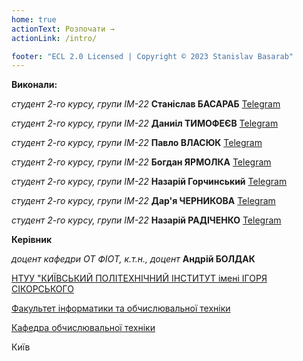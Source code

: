 ```yaml
---
home: true
actionText: Розпочати →
actionLink: /intro/

footer: "ECL 2.0 Licensed | Copyright © 2023 Stanislav Basarab"
---
```



**Виконали:** 

*студент 2-го курсу, групи ІМ-22*<span padding-right:5em></span> **Станіслав БАСАРАБ** [Telegram](https://t.me/stbasarab)

*студент 2-го курсу, групи ІМ-22*<span padding-right:5em></span> **Даниіл ТИМОФЕЄВ** [Telegram](https://t.me/DanioRerio8)

*студент 2-го курсу, групи ІМ-22*<span padding-right:5em></span> **Павло ВЛАСЮК** [Telegram](https://t.me/pseudo_otter)

*студент 2-го курсу, групи ІМ-22*<span padding-right:5em></span> **Богдан ЯРМОЛКА** [Telegram](https://t.me/TheBladeHit)

*студент 2-го курсу, групи ІМ-22*<span padding-right:5em></span> **Назарій Горчинський** [Telegram](https://t.me/Nazg0_r)

*студент 2-го курсу, групи ІМ-22*<span padding-right:5em></span> **Дар'я ЧЕРНИКОВА** [Telegram](https://t.me/DD_Che)

*студент 2-го курсу, групи ІМ-22*<span padding-right:5em></span> **Назарій РАДІЧЕНКО** [Telegram](https://t.me/radikhh)


**Керівник**

*доцент кафедри ОТ ФІОТ, к.т.н., доцент*<span padding-right:5em></span> **Андрій БОЛДАК** 

[НТУУ "КИЇВСЬКИЙ ПОЛІТЕХНІЧНИЙ ІНСТИТУТ імені ІГОРЯ СІКОРСЬКОГО](https://kpi.ua/)

[Факультет інформатики та обчислювальної техніки](https://fiot.kpi.ua/)

[Кафедра обчислювальної техніки](https://comsys.kpi.ua/)

Київ
